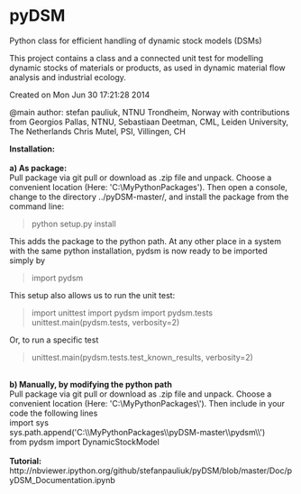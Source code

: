pyDSM
=====

Python class for efficient handling of dynamic stock models (DSMs)

This project contains a class and a connected unit test for modelling dynamic stocks of materials or products, 
as used in dynamic material flow analysis and industrial ecology.

Created on Mon Jun 30 17:21:28 2014

@main author: stefan pauliuk, NTNU Trondheim, Norway
with contributions from 
Georgios Pallas, NTNU,
Sebastiaan Deetman, CML, Leiden University, The Netherlands
Chris Mutel, PSI, Villingen, CH


<b> Installation:</b><br><br>
<b>a) As package:</b> <br>
Pull package via git pull or download as .zip file and unpack. Choose a convenient location (Here: 'C:\MyPythonPackages\'). Then open a console, change to the directory ../pyDSM-master/, and install the package from the command line: <br>
> python setup.py install 

This adds the package to the python path. At any other place in a system with the same python installation, pydsm is now ready to be imported simply by <br>
> import pydsm 

This setup also allows us to run the unit test: <br>

> import unittest
> import pydsm
> import pydsm.tests
> unittest.main(pydsm.tests, verbosity=2)

Or, to run a specific test

> unittest.main(pydsm.tests.test_known_results, verbosity=2)

<br>
<b>b) Manually, by modifying the python path</b><br>
Pull package via git pull or download as .zip file and unpack. Choose a convenient location (Here: 'C:\MyPythonPackages\'). Then include in your code the following lines <br>
import sys <br>
sys.path.append('C:\\MyPythonPackages\\pyDSM-master\\pydsm\\') <br>
from pydsm import DynamicStockModel <br><br>
<b>Tutorial:</b><br>
http://nbviewer.ipython.org/github/stefanpauliuk/pyDSM/blob/master/Doc/pyDSM_Documentation.ipynb 
